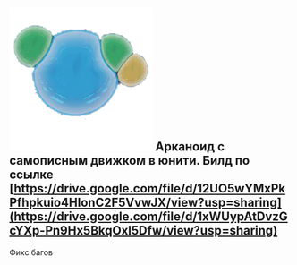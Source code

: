 ![alt text](Assets/Textures/bubbleIcon.png)
Арканоид с самописным движком в юнити. Билд по ссылке [https://drive.google.com/file/d/12UO5wYMxPkPfhpkuio4HlonC2F5VvwJX/view?usp=sharing](https://drive.google.com/file/d/1xWUypAtDvzGcYXp-Pn9Hx5BkqOxI5Dfw/view?usp=sharing)
-------------------------
Фикс багов
